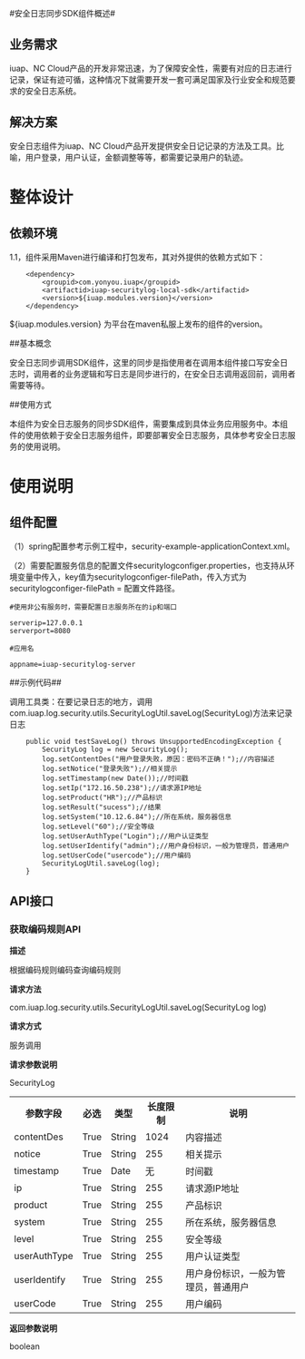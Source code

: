 #安全日志同步SDK组件概述#

## 业务需求 ##

iuap、NC Cloud产品的开发非常迅速，为了保障安全性，需要有对应的日志进行记录，保证有迹可循，这种情况下就需要开发一套可满足国家及行业安全和规范要求的安全日志系统。

## 解决方案

安全日志组件为iuap、NC Cloud产品开发提供安全日记记录的方法及工具。比喻，用户登录，用户认证，金额调整等等，都需要记录用户的轨迹。


# 整体设计 #

## 依赖环境 ##

1.1，组件采用Maven进行编译和打包发布，其对外提供的依赖方式如下：
```
	<dependency>
		<groupid>com.yonyou.iuap</groupid>
		<artifactid>iuap-securitylog-local-sdk</artifactid>
		<version>${iuap.modules.version}</version>
	</dependency>
```
${iuap.modules.version} 为平台在maven私服上发布的组件的version。

##基本概念

安全日志同步调用SDK组件，这里的同步是指使用者在调用本组件接口写安全日志时，调用者的业务逻辑和写日志是同步进行的，在安全日志调用返回前，调用者需要等待。

##使用方式

本组件为安全日志服务的同步SDK组件，需要集成到具体业务应用服务中。本组件的使用依赖于安全日志服务组件，即要部署安全日志服务，具体参考安全日志服务的使用说明。

# 使用说明 #

## 组件配置 ##

（1）spring配置参考示例工程中，security-example-applicationContext.xml。

（2）需要配置服务信息的配置文件securitylogconfiger.properties，也支持从环境变量中传入，key值为securitylogconfiger-filePath，传入方式为securitylogconfiger-filePath = 配置文件路径。

```
#使用非公有服务时，需要配置日志服务所在的ip和端口

serverip=127.0.0.1
serverport=8080

#应用名

appname=iuap-securitylog-server
```

##示例代码##

调用工具类：在要记录日志的地方，调用com.iuap.log.security.utils.SecurityLogUtil.saveLog(SecurityLog)方法来记录日志
```
	public void testSaveLog() throws UnsupportedEncodingException {
		SecurityLog log = new SecurityLog();
		log.setContentDes("用户登录失败，原因：密码不正确！");//内容描述
		log.setNotice("登录失败");//相关提示
		log.setTimestamp(new Date());//时间戳
		log.setIp("172.16.50.238");//请求源IP地址
		log.setProduct("HR");//产品标识
		log.setResult("sucess");//结果
		log.setSystem("10.12.6.84");//所在系统，服务器信息
		log.setLevel("60");//安全等级
		log.setUserAuthType("Login");//用户认证类型
		log.setUserIdentify("admin");//用户身份标识，一般为管理员，普通用户
		log.setUserCode("usercode");//用户编码
		SecurityLogUtil.saveLog(log);
	}
```

## API接口 ##

### 获取编码规则API ###

**描述**  

根据编码规则编码查询编码规则  

**请求方法**  

com.iuap.log.security.utils.SecurityLogUtil.saveLog(SecurityLog log)

**请求方式**  

服务调用  

**请求参数说明**

SecurityLog

<table>
	<tr>
		<th>参数字段</th>
		<th>必选</th>
		<th>类型</th>
		<th>长度限制</th>
		<th>说明</th>
	</tr>
	<tr>
		<td>contentDes</td>
		<td>True</td>
		<td>String</td>
		<td>1024</td>
		<td>内容描述</td>
	</tr>
	<tr>
		<td>notice</td>
		<td>True</td>
		<td>String</td>
		<td>255</td>
		<td>相关提示</td>
	</tr>
	<tr>
		<td>timestamp</td>
		<td>True</td>
		<td>Date</td>
		<td>无</td>
		<td>时间戳</td>
	</tr>
	<tr>
		<td>ip</td>
		<td>True</td>
		<td>String</td>
		<td>255</td>
		<td>请求源IP地址</td>
	</tr>
	<tr>
		<td>product</td>
		<td>True</td>
		<td>String</td>
		<td>255</td>
		<td>产品标识</td>
	</tr>
	<tr>
		<td>system</td>
		<td>True</td>
		<td>String</td>
		<td>255</td>
		<td>所在系统，服务器信息</td>
	</tr>
	<tr>
		<td>level</td>
		<td>True</td>
		<td>String</td>
		<td>255</td>
		<td>安全等级</td>
	</tr>
	<tr>
		<td>userAuthType</td>
		<td>True</td>
		<td>String</td>
		<td>255</td>
		<td>用户认证类型</td>
	</tr>
	<tr>
		<td>userIdentify</td>
		<td>True</td>
		<td>String</td>
		<td>255</td>
		<td>用户身份标识，一般为管理员，普通用户</td>
	</tr>
	<tr>
		<td>userCode</td>
		<td>True</td>
		<td>String</td>
		<td>255</td>
		<td>用户编码</td>
	</tr>
</table>  

**返回参数说明**  

boolean 
